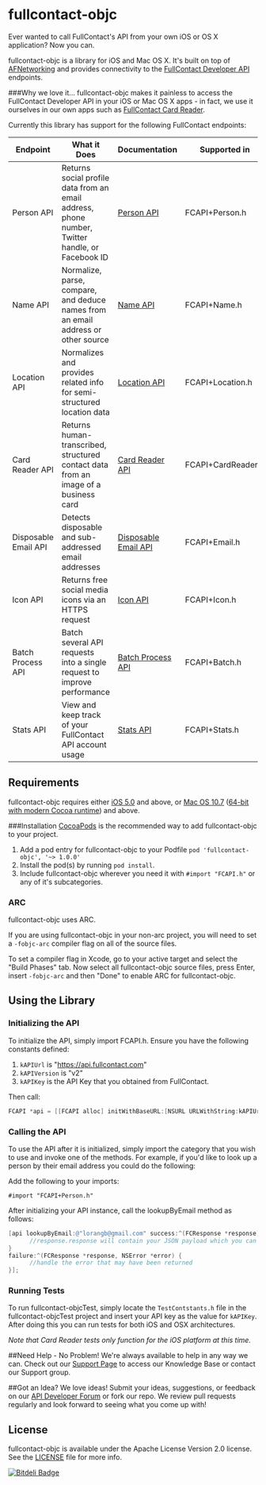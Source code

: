 fullcontact-objc
================


Ever wanted to call FullContact's API from your own iOS or OS X application?  Now you can.

fullcontact-objc is a library for iOS and Mac OS X. It's built on top of [AFNetworking](https://github.com/AFNetworking/AFNetworking) and provides connectivity to the [FullContact Developer API](http://www.fullcontact.com/developer/docs/) endpoints. 

###Why we love it…
fullcontact-objc makes it painless to access the FullContact Developer API in your iOS or Mac OS X apps - in fact, we use it ourselves in our own apps such as [FullContact Card Reader](https://itunes.apple.com/us/app/fullcontact-business-card/id576780807?mt=8).  

Currently this library has support for the following FullContact endpoints:


| Endpoint | What it Does | Documentation | Supported in          
| ------------- |-------------| ------------- | ------------- 
| Person API     | Returns social profile data from an email address, phone number, Twitter handle, or Facebook ID | [Person API](http://www.fullcontact.com/developer/docs/person) | FCAPI+Person.h
| Name API      | Normalize, parse, compare, and deduce names from an email address or other source | [Name API](http://www.fullcontact.com/developer/docs/name) | FCAPI+Name.h
| Location API  | Normalizes and provides related info for semi-structured location data | [Location API](http://www.fullcontact.com/developer/docs/location) | FCAPI+Location.h
| Card Reader API | Returns human-transcribed, structured contact data from an image of a business card | [Card Reader API](http://www.fullcontact.com/developer/docs/card-reader) | FCAPI+CardReader.h
| Disposable Email API     | Detects disposable and sub-addressed email addresses | [Disposable Email API](http://www.fullcontact.com/developer/docs/email) | FCAPI+Email.h
| Icon API      | Returns free social media icons via an HTTPS request | [Icon API](http://www.fullcontact.com/developer/docs/icon) | FCAPI+Icon.h
| Batch Process API     | Batch several API requests into a single request to improve performance | [Batch Process API](http://www.fullcontact.com/developer/docs/batch) | FCAPI+Batch.h
| Stats API     | View and keep track of your FullContact API account usage | [Stats API](http://www.fullcontact.com/developer/docs/stats) | FCAPI+Stats.h


## Requirements

fullcontact-objc requires either [iOS 5.0](http://developer.apple.com/library/ios/#releasenotes/General/WhatsNewIniPhoneOS/Articles/iPhoneOS4.html) and above, or [Mac OS 10.7](http://developer.apple.com/library/mac/#releasenotes/MacOSX/WhatsNewInOSX/Articles/MacOSX10_6.html#//apple_ref/doc/uid/TP40008898-SW7) ([64-bit with modern Cocoa runtime](https://developer.apple.com/library/mac/#documentation/Cocoa/Conceptual/ObjCRuntimeGuide/Articles/ocrtVersionsPlatforms.html)) and above.

###Installation
[CocoaPods](http://cocoapods.org) is the recommended way to add fullcontact-objc to your project.

1. Add a pod entry for fullcontact-objc to your Podfile `pod 'fullcontact-objc', '~> 1.0.0'`
2. Install the pod(s) by running `pod install`.
3. Include fullcontact-objc wherever you need it with `#import "FCAPI.h"` or any of it's subcategories.

### ARC

fullcontact-objc uses ARC.

If you are using fullcontact-objc in your non-arc project, you will need to set a `-fobjc-arc` compiler flag on all of the source files. 

To set a compiler flag in Xcode, go to your active target and select the "Build Phases" tab. Now select all fullcontact-objc source files, press Enter, insert `-fobjc-arc` and then "Done" to enable ARC for fullcontact-objc.

## Using the Library
### Initializing the API
To initialize the API, simply import FCAPI.h.  Ensure you have the following constants defined:

1. `kAPIUrl` is "https://api.fullcontact.com"
2. `kAPIVersion` is "v2"
3. `kAPIKey` is the API Key that you obtained from FullContact.

Then call:

```objective-c
FCAPI *api = [[FCAPI alloc] initWithBaseURL:[NSURL URLWithString:kAPIUrl] andVersion:kAPIVersion andAPIKey:kAPIKey];
```
 
### Calling the API
To use the API after it is initialized, simply import the category that you wish to use and invoke one of the methods.  For example, if you'd like to look up a person by their email address you could do the following:

Add the following to your imports:

```
#import "FCAPI+Person.h"
```

After initializing your API instance, call the lookupByEmail method as follows:

```objective-c
[api lookupByEmail:@"lorangb@gmail.com" success:^(FCResponse *response) {
      //response.response will contain your JSON payload which you can handle here
} 
failure:^(FCResponse *response, NSError *error) {
      //handle the error that may have been returned
}];
```
### Running Tests
To run fullcontact-objcTest, simply locate the `TestContstants.h` file in the fullcontact-objcTest project and insert your API key as the value for `kAPIKey`.  After doing this you can run tests for both iOS and OSX architectures.

*Note that Card Reader tests only function for the iOS platform at this time.*

##Need Help - No Problem!
We're always available to help in any way we can.  Check out our [Support Page](http://support.fullcontact.com) to access our Knowledge Base or contact our Support group.

##Got an Idea?
We love ideas!  Submit your ideas, suggestions, or feedback on our [API Developer Forum](http://support.fullcontact.com/forums/187136-api-developer-forum) or fork our repo.  We review pull requests regularly and look forward to seeing what you come up with!

## License

fullcontact-objc is available under the Apache License Version 2.0 license. See the [LICENSE](LICENSE) file for more info.

[![Bitdeli Badge](https://d2weczhvl823v0.cloudfront.net/fullcontact/fullcontact-objc/trend.png)](https://bitdeli.com/free "Bitdeli Badge")